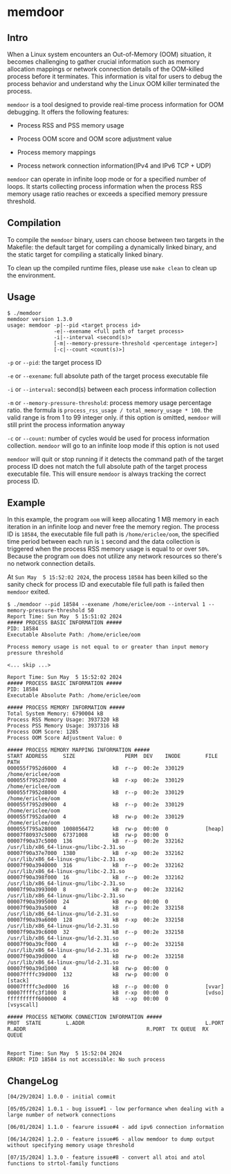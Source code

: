 # memdoor

## Intro

When a Linux system encounters an Out-of-Memory (OOM) situation, it becomes challenging to gather crucial information such as memory allocation mappings or network connection details of the OOM-killed process before it terminates. This information is vital for users to debug the process behavior and understand why the Linux OOM killer terminated the process.

`memdoor` is a tool designed to provide real-time process information for OOM debugging. It offers the following features:

* Process RSS and PSS memory usage

* Process OOM score and OOM score adjustment value

* Process memory mappings

* Process network connection information(IPv4 and IPv6 TCP + UDP)

`memdoor` can operate in infinite loop mode or for a specified number of loops. It starts collecting process information when the process RSS memory usage ratio reaches or exceeds a specified memory pressure threshold.

## Compilation

To compile the `memdoor` binary, users can choose between two targets in the Makefile: the default target for compiling a dynamically linked binary, and the static target for compiling a statically linked binary.

To clean up the compiled runtime files, please use `make clean` to clean up the environment.

## Usage

```
$ ./memdoor 
memdoor version 1.3.0
usage: memdoor -p|--pid <target process id>
               -e|--exename <full path of target process>
               -i|--interval <second(s)>
               [-m|--memory-pressure-threshold <percentage integer>]
               [-c|--count <count(s)>]
```

`-p` or `--pid`: the target process ID

`-e` or `--exename`: full absolute path of the target process executable file

`-i` or `--interval`: second(s) between each process information collection

`-m` or `--memory-pressure-threshold`: process memory usage percentage ratio. the formula is `process_rss_usage / total_memory_usage * 100`. the valid range is from 1 to 99 integer only. if this option is omitted, `memdoor` will still print the process information anyway

`-c` or `--count`: number of cycles would be used for process information collection. `memdoor` will go to an infinite loop mode if this option is not used

`memdoor` will quit or stop running if it detects the command path of the target process ID does not match the full absolute path of the target process executable file. This will ensure `memdoor` is always tracking the correct process ID.

## Example

In this example, the program `oom` will keep allocating 1 MB memory in each iteration in an infinite loop and never free the memory region. The process ID is `18584`, the executable file full path is `/home/ericlee/oom`, the specified time period between each run is `1` second and the data collection is triggered when the process RSS memory usage is equal to or over `50%`. Because the program `oom` does not utilize any network resources so there's no network connection details.

At `Sun May  5 15:52:02 2024`, the process `18584` has been killed so the sanity check for process ID and executable file full path is failed then `memdoor` exited.

```
$ ./memdoor --pid 18584 --exename /home/ericlee/oom --interval 1 --memory-pressure-threshold 50
Report Time: Sun May  5 15:51:02 2024
##### PROCESS BASIC INFORMATION #####
PID: 18584
Executable Absolute Path: /home/ericlee/oom

Process memory usage is not equal to or greater than input memory pressure threshold

<... skip ...>

Report Time: Sun May  5 15:52:02 2024
##### PROCESS BASIC INFORMATION #####
PID: 18584
Executable Absolute Path: /home/ericlee/oom

##### PROCESS MEMORY INFORMATION #####
Total System Memory: 6790004 kB
Process RSS Memory Usage: 3937320 kB
Process PSS Memory Usage: 3937316 kB
Process OOM Score: 1285
Process OOM Score Adjustment Value: 0

##### PROCESS MEMORY MAPPING INFORMATION #####
START ADDRESS     SIZE                PERM  DEV    INODE        FILE PATH
000055f7952d6000  4               kB  r--p  00:2e  330129       /home/ericlee/oom
000055f7952d7000  4               kB  r-xp  00:2e  330129       /home/ericlee/oom
000055f7952d8000  4               kB  r--p  00:2e  330129       /home/ericlee/oom
000055f7952d9000  4               kB  r--p  00:2e  330129       /home/ericlee/oom
000055f7952da000  4               kB  rw-p  00:2e  330129       /home/ericlee/oom
000055f795a28000  1008056472      kB  rw-p  00:00  0            [heap]
00007f80937c5000  67371008        kB  rw-p  00:00  0            
00007f90a37c5000  136             kB  r--p  00:2e  332162       /usr/lib/x86_64-linux-gnu/libc-2.31.so
00007f90a37e7000  1380            kB  r-xp  00:2e  332162       /usr/lib/x86_64-linux-gnu/libc-2.31.so
00007f90a3940000  316             kB  r--p  00:2e  332162       /usr/lib/x86_64-linux-gnu/libc-2.31.so
00007f90a398f000  16              kB  r--p  00:2e  332162       /usr/lib/x86_64-linux-gnu/libc-2.31.so
00007f90a3993000  8               kB  rw-p  00:2e  332162       /usr/lib/x86_64-linux-gnu/libc-2.31.so
00007f90a3995000  24              kB  rw-p  00:00  0            
00007f90a39a5000  4               kB  r--p  00:2e  332158       /usr/lib/x86_64-linux-gnu/ld-2.31.so
00007f90a39a6000  128             kB  r-xp  00:2e  332158       /usr/lib/x86_64-linux-gnu/ld-2.31.so
00007f90a39c6000  32              kB  r--p  00:2e  332158       /usr/lib/x86_64-linux-gnu/ld-2.31.so
00007f90a39cf000  4               kB  r--p  00:2e  332158       /usr/lib/x86_64-linux-gnu/ld-2.31.so
00007f90a39d0000  4               kB  rw-p  00:2e  332158       /usr/lib/x86_64-linux-gnu/ld-2.31.so
00007f90a39d1000  4               kB  rw-p  00:00  0            
00007ffffc39d000  132             kB  rw-p  00:00  0            [stack]
00007ffffc3ed000  16              kB  r--p  00:00  0            [vvar]
00007ffffc3f1000  8               kB  r-xp  00:00  0            [vdso]
ffffffffff600000  4               kB  --xp  00:00  0            [vsyscall]

##### PROCESS NETWORK CONNECTION INFORMATION #####
PROT  STATE        L.ADDR                                       L.PORT  R.ADDR                                       R.PORT  TX QUEUE  RX QUEUE  


Report Time: Sun May  5 15:52:04 2024
ERROR: PID 18584 is not accessible: No such process
```

## ChangeLog

```
[04/29/2024] 1.0.0 - initial commit

[05/05/2024] 1.0.1 - bug issue#1 - low performance when dealing with a large number of network connections

[06/01/2024] 1.1.0 - fearure issue#4 - add ipv6 connection information

[06/14/2024] 1.2.0 - feature issue#6 - allow memdoor to dump output without specifying memory usage threshold

[07/15/2024] 1.3.0 - feature issue#8 - convert all atoi and atol functions to strtol-family functions
```
